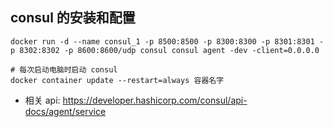 ## consul 的安装和配置

```shell
docker run -d --name consul_1 -p 8500:8500 -p 8300:8300 -p 8301:8301 -p 8302:8302 -p 8600:8600/udp consul consul agent -dev -client=0.0.0.0

# 每次启动电脑时启动 consul
docker container update --restart=always 容器名字
```

- 相关 api: https://developer.hashicorp.com/consul/api-docs/agent/service